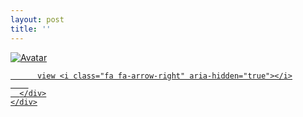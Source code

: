 ```yaml
---
layout: post
title: ''
---
```




<p class="imglist">

<div class="image-container">
  <a href="https://pic.superbed.cn/item/5e31a9382fb38b8c3ceb0d05.jpg"  data-fancybox="images">
    <img src="https://pic.superbed.cn/item/5e31a9382fb38b8c3ceb0d49.jpg" alt="Avatar" class="image" />
    <div class="overlay">
      <div class="text">
        
          view <i class="fa fa-arrow-right" aria-hidden="true"></i>
        
      </div>
    </div>
  </a>
</div>











<a href="https://pic.superbed.cn/item/5e31a9382fb38b8c3ceb0d07.jpg" data-fancybox="images"><img src="" /></a>
<a href="https://pic.superbed.cn/item/5e31a9382fb38b8c3ceb0d09.jpg" data-fancybox="images"><img src="" /></a>
<a href="https://pic.superbed.cn/item/5e31a9382fb38b8c3ceb0d0b.jpg" data-fancybox="images"><img src="" /></a>
<a href="https://pic.superbed.cn/item/5e31a9382fb38b8c3ceb0d0e.jpg" data-fancybox="images"><img src="" /></a>
<a href="https://pic.superbed.cn/item/5e31a9382fb38b8c3ceb0d11.jpg" data-fancybox="images"><img src="" /></a>
<a href="https://pic.superbed.cn/item/5e31a9382fb38b8c3ceb0d13.jpg" data-fancybox="images"><img src="" /></a>
<a href="https://pic.superbed.cn/item/5e31a9382fb38b8c3ceb0d15.jpg" data-fancybox="images"><img src="" /></a>
<a href="https://pic.superbed.cn/item/5e31a9382fb38b8c3ceb0d17.jpg" data-fancybox="images"><img src="" /></a>
<a href="https://pic.superbed.cn/item/5e31a9382fb38b8c3ceb0d1a.jpg" data-fancybox="images"><img src="" /></a>
<a href="https://pic.superbed.cn/item/5e31a9382fb38b8c3ceb0d1d.jpg" data-fancybox="images"><img src="" /></a>
<a href="https://pic.superbed.cn/item/5e31a9382fb38b8c3ceb0d1f.jpg" data-fancybox="images"><img src="" /></a>
<a href="https://pic.superbed.cn/item/5e31a9382fb38b8c3ceb0d22.jpg" data-fancybox="images"><img src="" /></a>
<a href="https://pic.superbed.cn/item/5e31a9382fb38b8c3ceb0d24.jpg" data-fancybox="images"><img src="" /></a>
<a href="https://pic.superbed.cn/item/5e31a9382fb38b8c3ceb0d27.jpg" data-fancybox="images"><img src="" /></a>
<a href="https://pic.superbed.cn/item/5e31a9382fb38b8c3ceb0d29.jpg" data-fancybox="images"><img src="" /></a>
<a href="https://pic.superbed.cn/item/5e31a9382fb38b8c3ceb0d2b.jpg" data-fancybox="images"><img src="" /></a>
<a href="https://pic.superbed.cn/item/5e31a9382fb38b8c3ceb0d2f.jpg" data-fancybox="images"><img src="" /></a>
<a href="https://pic.superbed.cn/item/5e31a9382fb38b8c3ceb0d31.jpg" data-fancybox="images"><img src="" /></a>
<a href="https://pic.superbed.cn/item/5e31a9382fb38b8c3ceb0d33.jpg" data-fancybox="images"><img src="" /></a>
<a href="https://pic.superbed.cn/item/5e31a9382fb38b8c3ceb0d35.jpg" data-fancybox="images"><img src="" /></a>
<a href="https://pic.superbed.cn/item/5e31a9382fb38b8c3ceb0d37.jpg" data-fancybox="images"><img src="" /></a>
<a href="https://pic.superbed.cn/item/5e31a9382fb38b8c3ceb0d3a.jpg" data-fancybox="images"><img src="" /></a>
<a href="https://pic.superbed.cn/item/5e31a9382fb38b8c3ceb0d3d.jpg" data-fancybox="images"><img src="" /></a>
<a href="https://pic.superbed.cn/item/5e31a9382fb38b8c3ceb0d3f.jpg" data-fancybox="images"><img src="" /></a>
<a href="https://pic.superbed.cn/item/5e31a9382fb38b8c3ceb0d42.jpg" data-fancybox="images"><img src="" /></a>
<a href="https://pic.superbed.cn/item/5e31a9382fb38b8c3ceb0d45.jpg" data-fancybox="images"><img src="" /></a>
<a href="https://pic.superbed.cn/item/5e31a9382fb38b8c3ceb0d47.jpg" data-fancybox="images"><img src="" /></a>
<a href="https://pic.superbed.cn/item/5e31a9382fb38b8c3ceb0d49.jpg" data-fancybox="images"><img src="" /></a>
<a href="https://pic.superbed.cn/item/5e31a9382fb38b8c3ceb0d4b.jpg" data-fancybox="images"><img src="" /></a>
<a href="https://pic.superbed.cn/item/5e31a9382fb38b8c3ceb0d4e.jpg" data-fancybox="images"><img src="" /></a>
<a href="https://pic.superbed.cn/item/5e31a9382fb38b8c3ceb0d50.jpg" data-fancybox="images"><img src="" /></a>
<a href="https://pic.superbed.cn/item/5e31a9382fb38b8c3ceb0d53.jpg" data-fancybox="images"><img src="" /></a>
<a href="https://pic.superbed.cn/item/5e31a9382fb38b8c3ceb0d55.jpg" data-fancybox="images"><img src="" /></a>
<a href="https://pic.superbed.cn/item/5e31a9382fb38b8c3ceb0d58.jpg" data-fancybox="images"><img src="" /></a>



</p>

